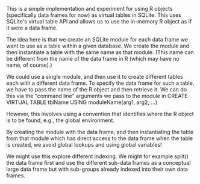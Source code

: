 This is a simple implementation and experiment for using R objects (specifically data frames for now)
as virtual tables in SQLite. This uses SQLite's virtual table API and allows us to use the in-memory
R object as if it were a data frame.




The idea here is that we create an SQLite module for each data frame we want to use as a table within a given database.
We create the module and then instantiate a table with the same name as that module. (This name can be different
from the name of the data frame in R (which may have no name, of course).)

We could use a single module, and then use it to create different tables each with a different data frame.
To specify the data frame for such a table, we have to pass the name of the R object and then retrieve it.
We can do this via the "command line" arguments we pass to the module in
 CREATE VIRTUAL TABLE tblName USING  moduleName(arg1, arg2, ...)

However, this involves using a convention that identifies where the R object is to be found, e.g.,
the global environment.

By creating the module with the data frame, and then instantiating the table from that module which
has direct access to the data frame when the table is created, we avoid global lookups and using
global variables!


We might use this explore different indexing.
We might for example split() the data frame first and use the different sub-data frames
as a conceptual large data frame but with sub-groups already indexed into their own data frames.




